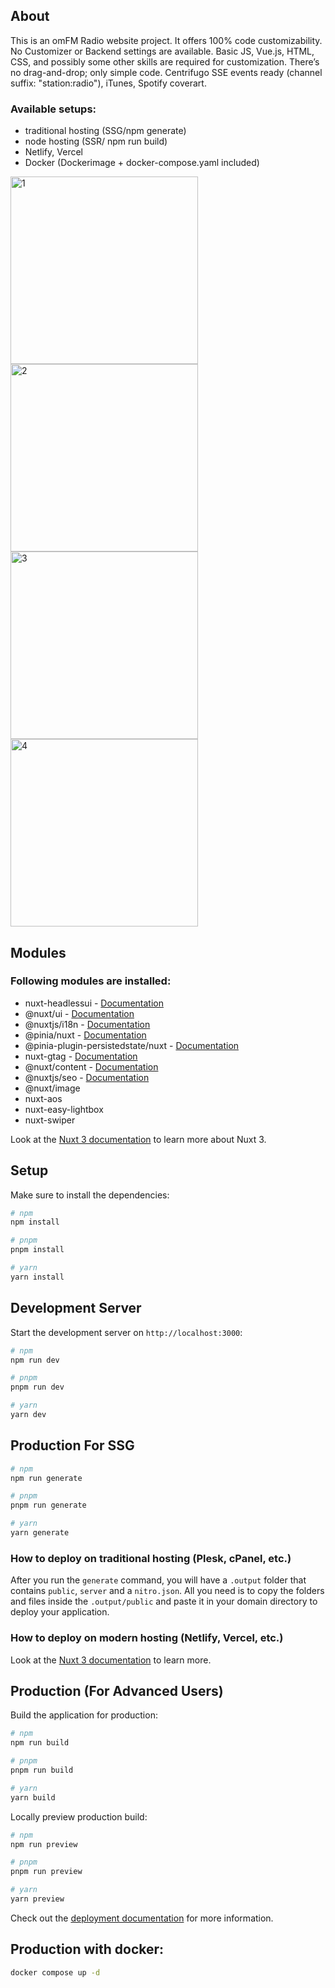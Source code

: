 ## About
This is an omFM Radio website project. It offers 100% code customizability. No Customizer or Backend settings are available. Basic JS, Vue.js, HTML, CSS, and possibly some other skills are required for customization. There’s no drag-and-drop; only simple code. Centrifugo SSE events ready (channel suffix: "station:radio"), iTunes, Spotify coverart. 

### Available setups:
- traditional hosting (SSG/npm generate)
- node hosting (SSR/ npm run build)
- Netlify, Vercel
- Docker (Dockerimage + docker-compose.yaml included)

<img src="https://omfm.ru/assets/img/git/1.png" alt="1" width="300"/>
<img src="https://omfm.ru/assets/img/git/2.png" alt="2" width="300"/>
<img src="https://omfm.ru/assets/img/git/3.png" alt="3" width="300"/>
<img src="https://omfm.ru/assets/img/git/4.png" alt="4" width="300"/>

## Modules

### Following modules are installed:

- nuxt-headlessui - [Documentation](https://github.com/P4sca1/nuxt-headlessui)
- @nuxt/ui - [Documentation](https://ui.nuxt.com/)
- @nuxtjs/i18n - [Documentation](https://v8.i18n.nuxtjs.org/)
- @pinia/nuxt - [Documentation](https://pinia.vuejs.org/ssr/nuxt.html)
- @pinia-plugin-persistedstate/nuxt - [Documentation](https://prazdevs.github.io/pinia-plugin-persistedstate/frameworks/nuxt-3.html)
- nuxt-gtag - [Documentation](hattps://github.com/johannschopplich/nuxt-gtag)
- @nuxt/content - [Documentation](https://content.nuxt.com/)
- @nuxtjs/seo - [Documentation](https://nuxtseo.com/nuxt-seo/getting-started/installation)
- @nuxt/image 
- nuxt-aos 
- nuxt-easy-lightbox
- nuxt-swiper 

Look at the [Nuxt 3 documentation](https://nuxt.com/docs/getting-started/introduction) to learn more about Nuxt 3.

## Setup

Make sure to install the dependencies:

```bash
# npm
npm install

# pnpm
pnpm install

# yarn
yarn install
```

## Development Server

Start the development server on `http://localhost:3000`:

```bash
# npm
npm run dev

# pnpm
pnpm run dev

# yarn
yarn dev
```

## Production For SSG

```bash
# npm
npm run generate

# pnpm
pnpm run generate

# yarn
yarn generate
```

### How to deploy on traditional hosting (Plesk, cPanel, etc.)

After you run the `generate` command, you will have a `.output` folder that contains `public`, `server` and a `nitro.json`. All you need is to copy the folders and files inside the `.output/public` and paste it in your domain directory to deploy your application.

### How to deploy on modern hosting (Netlify, Vercel, etc.)

Look at the [Nuxt 3 documentation](https://nuxt.com/docs/getting-started/deployment#supported-hosting-providers) to learn more.

## Production (For Advanced Users)

Build the application for production:

```bash
# npm
npm run build

# pnpm
pnpm run build

# yarn
yarn build
```

Locally preview production build:

```bash
# npm
npm run preview

# pnpm
pnpm run preview

# yarn
yarn preview
```

Check out the [deployment documentation](https://nuxt.com/docs/getting-started/deployment) for more information.

## Production with docker:

```bash
docker compose up -d
```

